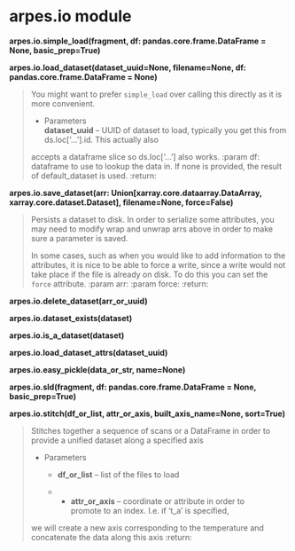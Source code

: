 # arpes.io module

**arpes.io.simple\_load(fragment, df: pandas.core.frame.DataFrame =
None, basic\_prep=True)**

**arpes.io.load\_dataset(dataset\_uuid=None, filename=None, df:
pandas.core.frame.DataFrame = None)**

> You might want to prefer `simple_load` over calling this directly as
> it is more convenient.
> 
>   - Parameters  
>     **dataset\_uuid** – UUID of dataset to load, typically you get
>     this from ds.loc\[‘…’\].id. This actually also
> 
> accepts a dataframe slice so ds.loc\[‘…’\] also works. :param df:
> dataframe to use to lookup the data in. If none is provided, the
> result of default\_dataset is used. :return:

**arpes.io.save\_dataset(arr: Union\[xarray.core.dataarray.DataArray,
xarray.core.dataset.Dataset\], filename=None, force=False)**

> Persists a dataset to disk. In order to serialize some attributes, you
> may need to modify wrap and unwrap arrs above in order to make sure a
> parameter is saved.
> 
> In some cases, such as when you would like to add information to the
> attributes, it is nice to be able to force a write, since a write
> would not take place if the file is already on disk. To do this you
> can set the `force` attribute. :param arr: :param force: :return:

**arpes.io.delete\_dataset(arr\_or\_uuid)**

**arpes.io.dataset\_exists(dataset)**

**arpes.io.is\_a\_dataset(dataset)**

**arpes.io.load\_dataset\_attrs(dataset\_uuid)**

**arpes.io.easy\_pickle(data\_or\_str, name=None)**

**arpes.io.sld(fragment, df: pandas.core.frame.DataFrame = None,
basic\_prep=True)**

**arpes.io.stitch(df\_or\_list, attr\_or\_axis, built\_axis\_name=None,
sort=True)**

> Stitches together a sequence of scans or a DataFrame in order to
> provide a unified dataset along a specified axis
> 
>   - Parameters
>     
>       - **df\_or\_list** – list of the files to load
>     
>       -   - **attr\_or\_axis** – coordinate or attribute in order to  
>             promote to an index. I.e. if ‘t\_a’ is specified,
> 
> we will create a new axis corresponding to the temperature and
> concatenate the data along this axis :return:
